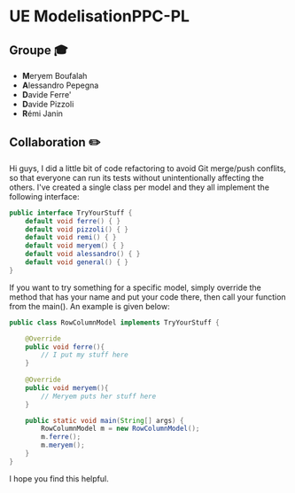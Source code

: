 # UE ModelisationPPC-PL

## Groupe 🎓

- **M**eryem Boufalah
- **A**lessandro Pepegna
- **D**avide Ferre'
- **D**avide Pizzoli
- **R**émi Janin

## Collaboration :pencil2:

Hi guys, I did a little bit of code refactoring to avoid Git merge/push conflits, so that everyone can run its tests without unintentionally affecting the others. I've created a single class per model and they all implement the following interface:
```java
public interface TryYourStuff {
    default void ferre() { }
    default void pizzoli() { }
    default void remi() { }
    default void meryem() { }
    default void alessandro() { }
    default void general() { }
}
```

If you want to try something for a specific model, simply override the method that has your name and put your code there, then call your function from the main(). An example is given below:

```java
public class RowColumnModel implements TryYourStuff {

    @Override
    public void ferre(){
        // I put my stuff here
    }
    
    @Override
    public void meryem(){
        // Meryem puts her stuff here
    }

    public static void main(String[] args) {
        RowColumnModel m = new RowColumnModel();
        m.ferre();
        m.meryem();
    }
}
```

I hope you find this helpful.
